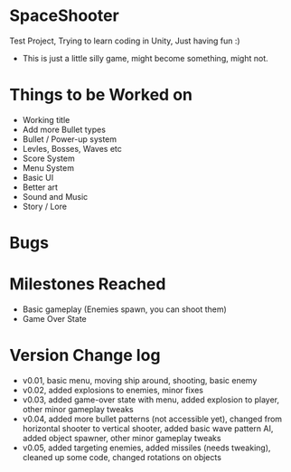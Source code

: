 # SpaceShooter
Test Project, Trying to learn coding in Unity, Just having fun :)

- This is just a little silly game, might become something, might not.

# Things to be Worked on
- Working title
- Add more Bullet types
- Bullet / Power-up system
- Levles, Bosses, Waves etc
- Score System
- Menu System
- Basic UI
- Better art
- Sound and Music
- Story / Lore


# Bugs


# Milestones Reached
- Basic gameplay (Enemies spawn, you can shoot them)
- Game Over State


# Version Change log
- v0.01, basic menu, moving ship around, shooting, basic enemy
- v0.02, added explosions to enemies, minor fixes
- v0.03, added game-over state with menu, added explosion to player, other minor gameplay tweaks
- v0.04, added more bullet patterns (not accessible yet), changed from horizontal shooter to vertical shooter, added basic wave pattern AI, added object spawner, other minor gameplay tweaks
- v0.05, added targeting enemies, added missiles (needs tweaking), cleaned up some code, changed rotations on objects
